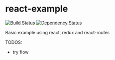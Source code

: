 # react-example
[![Build Status](https://travis-ci.org/Keats/react-example.svg?branch=master)](https://travis-ci.org/Keats/react-example)
[![Dependency Status](https://david-dm.org/Keats/react-example.svg)](https://david-dm.org/Keats/react-example)

Basic example using react, redux and react-router.

TODOS:
- try flow
